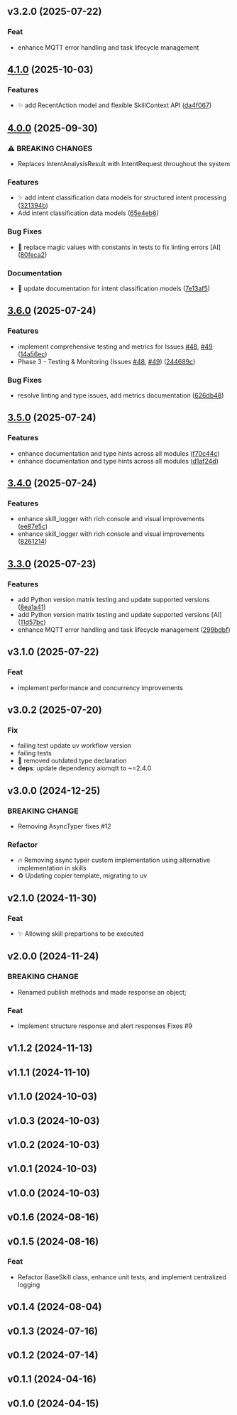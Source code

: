 ## v3.2.0 (2025-07-22)

### Feat

- enhance MQTT error handling and task lifecycle management

## [4.1.0](https://github.com/stkr22/private-assistant-commons-py/compare/v4.0.0...v4.1.0) (2025-10-03)


### Features

* ✨ add RecentAction model and flexible SkillContext API ([da4f067](https://github.com/stkr22/private-assistant-commons-py/commit/da4f06765187c5feafe0401db3d398d68f68cf40))

## [4.0.0](https://github.com/stkr22/private-assistant-commons-py/compare/v3.6.0...v4.0.0) (2025-09-30)


### ⚠ BREAKING CHANGES

* Replaces IntentAnalysisResult with IntentRequest throughout the system

### Features

* ✨ add intent classification data models for structured intent processing ([321394b](https://github.com/stkr22/private-assistant-commons-py/commit/321394bc450afc56ce5bb374689015095d55348b))
* Add intent classification data models ([65e4eb6](https://github.com/stkr22/private-assistant-commons-py/commit/65e4eb6dd994d9224288730f3fe7d12dc2606a88))


### Bug Fixes

* :rotating_light: replace magic values with constants in tests to fix linting errors [AI] ([80feca2](https://github.com/stkr22/private-assistant-commons-py/commit/80feca2ce47e25da5c7d0e66be77d109e81baf2d))


### Documentation

* 📝 update documentation for intent classification models ([7e13af5](https://github.com/stkr22/private-assistant-commons-py/commit/7e13af5db377d8d3703749cf5ce19fb9b3964bb3))

## [3.6.0](https://github.com/stkr22/private-assistant-commons-py/compare/v3.5.0...v3.6.0) (2025-07-24)


### Features

* implement comprehensive testing and metrics for Issues [#48](https://github.com/stkr22/private-assistant-commons-py/issues/48), [#49](https://github.com/stkr22/private-assistant-commons-py/issues/49) ([14a56ec](https://github.com/stkr22/private-assistant-commons-py/commit/14a56ec9e579122290159eade34ac2f199a8d13f))
* Phase 3 - Testing & Monitoring (Issues [#48](https://github.com/stkr22/private-assistant-commons-py/issues/48), [#49](https://github.com/stkr22/private-assistant-commons-py/issues/49)) ([244689c](https://github.com/stkr22/private-assistant-commons-py/commit/244689c6209f39509ba0685900649b9ba91ef45a))


### Bug Fixes

* resolve linting and type issues, add metrics documentation ([626db48](https://github.com/stkr22/private-assistant-commons-py/commit/626db48c1d7353cefcd30e39c91505d77e035a62))

## [3.5.0](https://github.com/stkr22/private-assistant-commons-py/compare/v3.4.0...v3.5.0) (2025-07-24)


### Features

* enhance documentation and type hints across all modules ([f70c44c](https://github.com/stkr22/private-assistant-commons-py/commit/f70c44c765f7c81e8c6fb7cfeba0290ea9456b24))
* enhance documentation and type hints across all modules ([d1af24d](https://github.com/stkr22/private-assistant-commons-py/commit/d1af24dfc4d11d1bdde58108b87a35f21beba02c))

## [3.4.0](https://github.com/stkr22/private-assistant-commons-py/compare/v3.3.0...v3.4.0) (2025-07-24)


### Features

* enhance skill_logger with rich console and visual improvements ([ee87e5c](https://github.com/stkr22/private-assistant-commons-py/commit/ee87e5ca7f80a250ee6d1b26512eaf50f3f4a462))
* enhance skill_logger with rich console and visual improvements ([8261214](https://github.com/stkr22/private-assistant-commons-py/commit/8261214be9ae355c35b2f852d0819298ad3f8305))

## [3.3.0](https://github.com/stkr22/private-assistant-commons-py/compare/v3.2.0...v3.3.0) (2025-07-23)


### Features

* add Python version matrix testing and update supported versions ([8ea1a41](https://github.com/stkr22/private-assistant-commons-py/commit/8ea1a41f8ee67bc3130c138a9b5ede9ea2229cf3))
* add Python version matrix testing and update supported versions [AI] ([11d57bc](https://github.com/stkr22/private-assistant-commons-py/commit/11d57bc8711810050e78d99c403697c47a90e6e7))
* enhance MQTT error handling and task lifecycle management ([299bdbf](https://github.com/stkr22/private-assistant-commons-py/commit/299bdbf7e741be30ce1ccb26c7d99226a15c499c))

## v3.1.0 (2025-07-22)

### Feat

- implement performance and concurrency improvements

## v3.0.2 (2025-07-20)

### Fix

- failing test update uv workflow version
- failing tests
- :rotating_light: removed outdated type declaration
- **deps**: update dependency aiomqtt to ~=2.4.0

## v3.0.0 (2024-12-25)

### BREAKING CHANGE

- Removing AsyncTyper
fixes #12

### Refactor

- :fire: Removing async typer custom implementation using alternative implementation in skills
- :recycle: Updating copier template, migrating to uv

## v2.1.0 (2024-11-30)

### Feat

- :sparkles: Allowing skill prepartions to be executed

## v2.0.0 (2024-11-24)

### BREAKING CHANGE

- Renamed publish methods and made response an object;

### Feat

- Implement structure response and alert responses Fixes #9

## v1.1.2 (2024-11-13)

## v1.1.1 (2024-11-10)

## v1.1.0 (2024-10-03)

## v1.0.3 (2024-10-03)

## v1.0.2 (2024-10-03)

## v1.0.1 (2024-10-03)

## v1.0.0 (2024-10-03)

## v0.1.6 (2024-08-16)

## v0.1.5 (2024-08-16)

### Feat

- Refactor BaseSkill class, enhance unit tests, and implement centralized logging

## v0.1.4 (2024-08-04)

## v0.1.3 (2024-07-16)

## v0.1.2 (2024-07-14)

## v0.1.1 (2024-04-16)

## v0.1.0 (2024-04-15)
